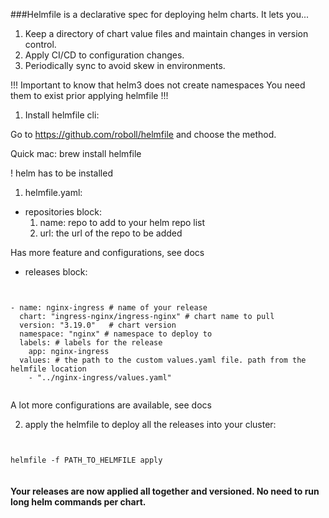 ###Helmfile is a declarative spec for deploying helm charts. It lets you...

1. Keep a directory of chart value files and maintain changes in version control.
2. Apply CI/CD to configuration changes.
3. Periodically sync to avoid skew in environments.


!!! Important to know that helm3 does not create namespaces
You need them to exist prior applying helmfile !!!

1. Install helmfile cli: 

Go to https://github.com/roboll/helmfile and choose the method. 

Quick mac: brew install helmfile

! helm has to be installed

1. helmfile.yaml:

- repositories block: 
    1. name: repo to add to your helm repo list
    2. url: the url of the repo to be added

Has more feature and configurations, see docs    

- releases block: 

<pre><code>

- name: nginx-ingress # name of your release
  chart: "ingress-nginx/ingress-nginx" # chart name to pull
  version: "3.19.0"   # chart version
  namespace: "nginx" # namespace to deploy to 
  labels: # labels for the release
    app: nginx-ingress
  values: # the path to the custom values.yaml file. path from the helmfile location
    - "../nginx-ingress/values.yaml"

</code></pre>

A lot more configurations are available, see docs

2. apply the helmfile to deploy all the releases into your cluster: 

<pre><code>

helmfile -f PATH_TO_HELMFILE apply 

</code></pre>

#### Your releases are now applied all together and versioned. No need to run long helm commands per chart. 
